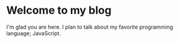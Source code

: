# Welcome to my blog

I'm glad you are here. I plan to talk about my favorite programming language; JavaScript.
